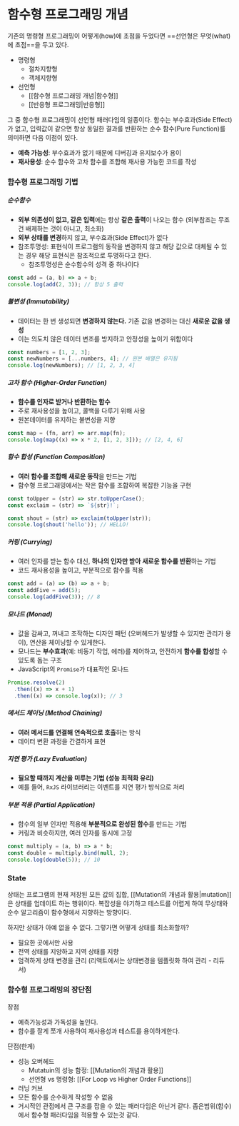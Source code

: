 # 함수형 프로그래밍 개념
기존의 명령형 프로그래밍이 어떻게(how)에 초점을 두었다면 ==선언형은 무엇(what)에 초점==을 두고 있다.

- 명령형
	- 절차지향형
	- 객체지향형
- 선언형
	- [[함수형 프로그래밍 개념|함수형]]
	- [[반응형 프로그래밍|반응형]]

그 중 함수형 프로그래밍이 선언형 패러다임의 일종이다. 함수는 부수효과(Side Effect)가 없고, 입력값이 같으면 항상 동일한 결과를 반환하는 순수 함수(Pure Function)를 의미하면 다음 이점이 있다.

- **예측 가능성**: 부수효과가 없기 때문에 디버깅과 유지보수가 용이
- **재사용성**: 순수 함수와 고차 함수를 조합해 재사용 가능한 코드를 작성


### 함수형 프로그래밍 기법

##### 순수함수

- **외부 의존성이 없고, 같은 입력**에는 항상 **같은 출력**이 나오는 함수 (외부참조는 무조건 배제하는 것이 아니고, 최소화)
- **외부 상태를 변경**하지 않고, 부수효과(Side Effect)가 없다
- 참조투명성: 표현식이 프로그램의 동작을 변경하지 않고 해당 값으로 대체될 수 있는 경우 해당 표현식은 참조적으로 투명하다고 한다.
    - 참조투명성은 순수함수의 성격 중 하나이다

```jsx
const add = (a, b) => a + b;
console.log(add(2, 3)); // 항상 5 출력
```

##### 불변성 (Immutability)

- 데이터는 한 번 생성되면 **변경하지 않는다.** 기존 값을 변경하는 대신 **새로운 값을 생성**
- 이는 의도치 않은 데이터 변조를 방지하고 안정성을 높이기 위함이다

```jsx
const numbers = [1, 2, 3];
const newNumbers = [...numbers, 4]; // 원본 배열은 유지됨
console.log(newNumbers); // [1, 2, 3, 4]
```

##### 고차 함수 (Higher-Order Function)

- **함수를 인자로 받거나 반환하는 함수**
- 주로 재사용성을 높이고, 콜백을 다루기 위해 사용
- 원본데이터를 유지하는 불변성을 지향

```jsx
const map = (fn, arr) => arr.map(fn);
console.log(map((x) => x * 2, [1, 2, 3])); // [2, 4, 6]
```

##### 함수 합성 (Function Composition)

- **여러 함수를 조합해 새로운 동작**을 만드는 기법
- 함수형 프로그래밍에서는 작은 함수를 조합하여 복잡한 기능을 구현

```jsx
const toUpper = (str) => str.toUpperCase();
const exclaim = (str) => `${str}!`;

const shout = (str) => exclaim(toUpper(str));
console.log(shout('hello')); // HELLO!
```

##### 커링 (Currying)

- 여러 인자를 받는 함수 대신, **하나의 인자만 받아 새로운 함수를 반환**하는 기법
- 코드 재사용성을 높이고, 부분적으로 함수를 적용

```jsx
const add = (a) => (b) => a + b;
const addFive = add(5);
console.log(addFive(3)); // 8
```

##### 모나드 (Monad)

- 값을 감싸고, 꺼내고 조작하는 디자인 패턴 (오버헤드가 발생할 수 있지만 관리가 용이), 연산을 체이닝할 수 있게한다.
- 모나드는 **부수효과**(예: 비동기 작업, 에러)를 제어하고, 안전하게 **함수를 합성**할 수 있도록 돕는 구조
- JavaScript의 `Promise`가 대표적인 모나드

```jsx
Promise.resolve(2)
  .then((x) => x + 1)
  .then((x) => console.log(x)); // 3
```

##### 메서드 체이닝 (Method Chaining)

- **여러 메서드를 연결해 연속적으로 호출**하는 방식
- 데이터 변환 과정을 간결하게 표현

##### 지연 평가 (Lazy Evaluation)

- **필요할 때까지 계산을 미루는 기법 (성능 최적화 유리)**
- 예를 들어, `RxJS` 라이브러리는 이벤트를 지연 평가 방식으로 처리

##### 부분 적용 (Partial Application)

- 함수의 일부 인자만 적용해 **부분적으로 완성된 함수**를 만드는 기법
- 커링과 비슷하지만, 여러 인자를 동시에 고정

```jsx
const multiply = (a, b) => a * b;
const double = multiply.bind(null, 2);
console.log(double(5)); // 10
```

### State

상태는 프로그램의 현재 저장된 모든 값의 집합, [[Mutation의 개념과 활용|mutation]]은 상태를 업데이트 하는 행위이다. 복잡성을 야기하고 테스트를 어렵게 하여 무상태와 순수 알고리즘이 함수형에서 지향하는 방향이다.

하지만 상태가 아예 없을 수 없다. 그렇가면 어떻게 상태를 최소화할까?

- 필요한 곳에서만 사용
- 전역 상태를 지양하고 지역 상태를 지향
- 엄격하게 상태 변경을 관리 (리액트에서는 상태변경을 템플릿화 하여 관리 - 리듀서)


### 함수형 프로그래밍의 장단점

장점
- 예측가능성과 가독성을 높인다.
- 함수를 잘게 쪼개 사용하여 재사용성과 테스트를 용이하게한다.

단점(한계)
- 성능 오버헤드
	- Mutatuin의 성능 함정: [[Mutation의 개념과 활용]]
	- 선언형 vs 명령형: [[For Loop vs Higher Order Functions]]
- 러닝 커브
- 모든 함수를 순수하게 작성할 수 없음
- 거시적인 관점에서 큰 구조를 잡을 수 있는 패러다임은 아닌거 같다. 좁은범위(함수)에서 함수형 패러다임을 적용할 수 있는것 같다.